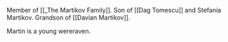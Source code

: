 Member of [[_The Martikov Family]]. Son of [[Dag Tomescu]] and Stefania Martikov. Grandson of [[Davian Martikov]].

Martin is a young wereraven.
